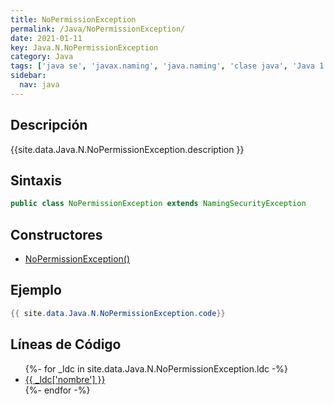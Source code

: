 ```yaml
---
title: NoPermissionException
permalink: /Java/NoPermissionException/
date: 2021-01-11
key: Java.N.NoPermissionException
category: Java
tags: ['java se', 'javax.naming', 'java.naming', 'clase java', 'Java 1.3']
sidebar: 
  nav: java
---
```


## Descripción
{{site.data.Java.N.NoPermissionException.description }}

## Sintaxis
~~~java
public class NoPermissionException extends NamingSecurityException
~~~

## Constructores
* [NoPermissionException()](/Java/NoPermissionException/NoPermissionException/)

## Ejemplo
~~~java
{{ site.data.Java.N.NoPermissionException.code}}
~~~

## Líneas de Código
<ul>
{%- for _ldc in site.data.Java.N.NoPermissionException.ldc -%}
   <li>
       <a href="{{_ldc['url'] }}">{{ _ldc['nombre'] }}</a>
   </li>
{%- endfor -%}
</ul>
